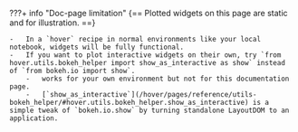 ???+ info "Doc-page limitation"
    {== Plotted widgets on this page are static and for illustration. ==}

    -   In a `hover` recipe in normal environments like your local notebook, widgets will be fully functional.
    -   If you want to plot interactive widgets on their own, try `from hover.utils.bokeh_helper import show_as_interactive as show` instead of `from bokeh.io import show`.
        -   works for your own environment but not for this documentation page.
        -   [`show_as_interactive`](/hover/pages/reference/utils-bokeh_helper/#hover.utils.bokeh_helper.show_as_interactive) is a simple tweak of `bokeh.io.show` by turning standalone LayoutDOM to an application.
